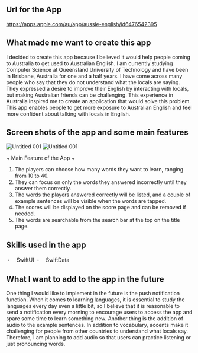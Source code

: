 ## Url for the App 
https://apps.apple.com/au/app/aussie-english/id6476542395

## What made me want to create this app

I decided to create this app because I believed it would help people coming to Australia to get used to Australian English. I am currently studying Computer Science at Queensland University of Technology and have been in Brisbane, Australia for one and a half years. I have come across many people who say that they do not understand what the locals are saying. They expressed a desire to improve their English by interacting with locals, but making Australian friends can be challenging. This experience in Australia inspired me to create an application that would solve this problem. This app enables people to get more exposure to Australian English and feel more confident about talking with locals in English. 
  
## Screen shots of the app and some main features
![Untitled 001](https://github.com/1923mitsuyu/Aussie-English/assets/132897038/94a205d2-9480-4349-8661-eae5414f60b7)
![Untitled 001](https://github.com/1923mitsuyu/Aussie-English/assets/132897038/0002c81b-2a5c-4409-94a7-071f50460bce)

~ Main Feature of the App ~ 
1. The players can choose how many words they want to learn, ranging from 10 to 40.
2. They can focus on only the words they answered incorrectly until they answer them correctly.
3. The words the players answered correctly will be listed, and a couple of example sentences will be visible when the words are tapped.
4. The scores will be displayed on the score page and can be removed if needed.
5. The words are searchable from the search bar at the top on the title page.

## Skills used in the app

・　SwiftUI 
・　SwiftData

## What I want to add to the app in the future 
One thing I would like to implement in the future is the push notification function. When it comes to learning languages, it is essential to study the languages every day even a little bit, so I believe that it is reasonable to send a notification every morning to encourage users to access the app and spare some time to learn something new. Another thing is the addition of audio to the example sentences. In addition to vocabulary, accents make it challenging for people from other countries to understand what locals say. Therefore, I am planning to add audio so that users can practice listening or just pronouncing words.




